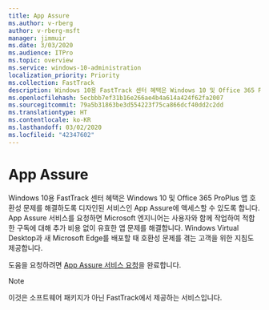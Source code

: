 ```yaml
---
title: App Assure
ms.author: v-rberg
author: v-rberg-msft
manager: jimmuir
ms.date: 3/03/2020
ms.audience: ITPro
ms.topic: overview
ms.service: windows-10-administration
localization_priority: Priority
ms.collection: FastTrack
description: Windows 10용 FastTrack 센터 혜택은 Windows 10 및 Office 365 ProPlus 앱 호환성 문제를 해결하도록 디자인된 서비스인 App Assure에 액세스할 수 있도록 합니다.
ms.openlocfilehash: 5ecbbb7ef31b16e266ae4b4a614a424f62fa2007
ms.sourcegitcommit: 79a5b31863be3d554223f75ca866dcf40dd2c2dd
ms.translationtype: HT
ms.contentlocale: ko-KR
ms.lasthandoff: 03/02/2020
ms.locfileid: "42347602"
---
```

# <a name="app-assure"></a>App Assure

Windows 10용 FastTrack 센터 혜택은 Windows 10 및 Office 365 ProPlus 앱 호환성 문제를 해결하도록 디자인된 서비스인 App Assure에 액세스할 수 있도록 합니다. App Assure 서비스를 요청하면 Microsoft 엔지니어는 사용자와 함께 작업하여 적합한 구독에 대해 추가 비용 없이 유효한 앱 문제를 해결합니다. Windows Virtual Desktop과 새 Microsoft Edge를 배포할 때 호환성 문제를 겪는 고객을 위한 지침도 제공합니다. 

도움을 요청하려면 [App Assure 서비스 요청](https://go.microsoft.com/fwlink/?linkid=2022721)을 완료합니다.

  > [!NOTE]
> 이것은 소프트웨어 패키지가 아닌 FastTrack에서 제공하는 서비스입니다.

    

 
